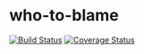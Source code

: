 who-to-blame
============

[![Build Status](https://travis-ci.org/golmansax/who-to-blame.svg?branch=master)](https://travis-ci.org/golmansax/who-to-blame)
[![Coverage Status](https://img.shields.io/coveralls/golmansax/who-to-blame.svg)](https://coveralls.io/r/golmansax/who-to-blame)
